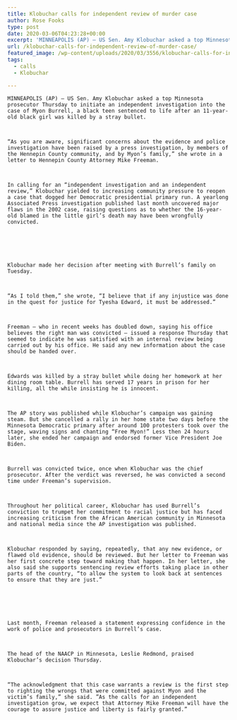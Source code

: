 ```yaml
---
title: Klobuchar calls for independent review of murder case
author: Rose Fooks
type: post
date: 2020-03-06T04:23:28+00:00
excerpt: 'MINNEAPOLIS (AP) — US Sen. Amy Klobuchar asked a top Minnesota prosecutor Thursday to initiate an independent investigation into the case of Myon Burrell, a black teen sentenced to life after an 11-year-old black girl was killed by a stray bullet.“As you are aware, significant concerns about the evidence and police investigation have been raised&hellip;'
url: /klobuchar-calls-for-independent-review-of-murder-case/
featured_image: /wp-content/uploads/2020/03/3556/klobuchar-calls-for-independent-review-of-murder-case.jpeg
tags:
  - calls
  - Klobuchar

---
```

  
    MINNEAPOLIS (AP) — US Sen. Amy Klobuchar asked a top Minnesota prosecutor Thursday to initiate an independent investigation into the case of Myon Burrell, a black teen sentenced to life after an 11-year-old black girl was killed by a stray bullet.
  
  
  
    “As you are aware, significant concerns about the evidence and police investigation have been raised by a press investigation, by members of the Hennepin County community, and by Myon’s family,” she wrote in a letter to Hennepin County Attorney Mike Freeman.
  
  
  
    In calling for an “independent investigation and an independent review,” Klobuchar yielded to increasing community pressure to reopen a case that dogged her Democratic presidential primary run. A yearlong Associated Press investigation published last month uncovered major flaws in the 2002 case, raising questions as to whether the 16-year-old blamed in the little girl’s death may have been wrongfully convicted.
  
  
  
  
  
  
    Klobuchar made her decision after meeting with Burrell’s family on Tuesday.
  
  
  
    “As I told them,” she wrote, “I believe that if any injustice was done in the quest for justice for Tyesha Edward, it must be addressed.”
  
  
  
    Freeman — who in recent weeks has doubled down, saying his office believes the right man was convicted — issued a response Thursday that seemed to indicate he was satisfied with an internal review being carried out by his office. He said any new information about the case should be handed over.
  
  
  
    Edwards was killed by a stray bullet while doing her homework at her dining room table. Burrell has served 17 years in prison for her killing, all the while insisting he is innocent.
  
  
  
    The AP story was published while Klobuchar’s campaign was gaining steam. But she cancelled a rally in her home state two days before the Minnesota Democratic primary after around 100 protesters took over the stage, waving signs and chanting “Free Myon!” Less then 24 hours later, she ended her campaign and endorsed former Vice President Joe Biden.
  
  
  
    Burrell was convicted twice, once when Klobuchar was the chief prosecutor. After the verdict was reversed, he was convicted a second time under Freeman’s supervision.
  
  
  
    Throughout her political career, Klobuchar has used Burrell’s conviction to trumpet her commitment to racial justice but has faced increasing criticism from the African American community in Minnesota and national media since the AP investigation was published.
  
  
  
    Klobuchar responded by saying, repeatedly, that any new evidence, or flawed old evidence, should be reviewed. But her letter to Freeman was her first concrete step toward making that happen. In her letter, she also said she supports sentencing review efforts taking place in other parts of the country, “to allow the system to look back at sentences to ensure that they are just.”
  
  
  
  
  
  
    Last month, Freeman released a statement expressing confidence in the work of police and prosecutors in Burrell’s case.
  
  
  
    The head of the NAACP in Minnesota, Leslie Redmond, praised Klobuchar’s decision Thursday.
  
  
  
    “The acknowledgment that this case warrants a review is the first step to righting the wrongs that were committed against Myon and the victim’s family,” she said. ”As the calls for an independent investigation grow, we expect that Attorney Mike Freeman will have the courage to assure justice and liberty is fairly granted.”
  
